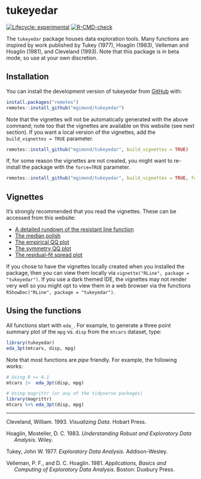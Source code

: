 
<!-- README.md is generated from README.Rmd. Please edit that file -->

# tukeyedar

<!-- badges: start -->

[![Lifecycle:
experimental](https://img.shields.io/badge/lifecycle-experimental-orange.svg)](https://lifecycle.r-lib.org/articles/stages.html#experimental)
[![R-CMD-check](https://github.com/mgimond/tukeyedar/actions/workflows/R-CMD-check.yaml/badge.svg)](https://github.com/mgimond/tukeyedar/actions/workflows/R-CMD-check.yaml)
<!-- badges: end -->

The `tukeyedar` package houses data exploration tools. Many functions
are inspired by work published by Tukey (1977), Hoaglin (1983), Velleman
and Hoaglin (1981), and Cleveland (1993). Note that this package is in
beta mode, so use at your own discretion.

## Installation

You can install the development version of tukeyedar from
[GitHub](https://github.com/) with:

``` r
install.packages("remotes")
remotes::install_github("mgimond/tukeyedar")
```

Note that the vignettes will not be automatically generated with the
above command; note too that the vignettes are available on this website
(see next section). If you want a local version of the vignettes, add
the `build_vignettes = TRUE` parameter.

``` r
remotes::install_github("mgimond/tukeyedar", build_vignettes = TRUE)
```

If, for some reason the vignettes are not created, you might want to
re-install the package with the `force=TRUE` parameter.

``` r
remotes::install_github("mgimond/tukeyedar", build_vignettes = TRUE, force=TRUE)
```

## Vignettes

It’s strongly recommended that you read the vignettes. These can be
accessed from this website:

- [A detailed rundown of the resistant line
  function](https://mgimond.github.io/tukeyedar/articles/RLine.html)
- [The median
  polish](https://mgimond.github.io/tukeyedar/articles/polish.html)
- [The empirical QQ
  plot](https://mgimond.github.io/tukeyedar/articles/qq.html)
- [The symmetry QQ
  plot](https://mgimond.github.io/tukeyedar/articles/symqq.html)
- [The residual-fit spread
  plot](https://mgimond.github.io/tukeyedar/articles/rfs.html)

If you chose to have the vignettes locally created when you installed
the package, then you can view them locally via
`vignette("RLine", package = "tukeyedar")`. If you use a dark themed
IDE, the vignettes may not render very well so you might opt to view
them in a web browser via the functions
`RShowDoc("RLine", package = "tukeyedar")`.

## Using the functions

All functions start with `eda_`. For example, to generate a three point
summary plot of the `mpg` vs. `disp` from the `mtcars` dataset, type:

``` r
library(tukeyedar)
eda_3pt(mtcars, disp, mpg)
```

Note that most functions are *pipe* friendly. For example, the following
works:

``` r
# Using R >= 4.1
mtcars |>  eda_3pt(disp, mpg)

# Using magrittr (or any of the tidyverse packages)
library(magrittr)
mtcars %>% eda_3pt(disp, mpg)
```

------------------------------------------------------------------------

<div id="refs" class="references csl-bib-body hanging-indent"
entry-spacing="0">

<div id="ref-visdata1993" class="csl-entry">

Cleveland, William. 1993. *Visualizing Data*. Hobart Press.

</div>

<div id="ref-understanding_eda1983" class="csl-entry">

Hoaglin, Mosteller, D. C. 1983. *Understanding Robust and Exploratory
Data Analysis*. Wiley.

</div>

<div id="ref-eda1977" class="csl-entry">

Tukey, John W. 1977. *Exploratory Data Analysis*. Addison-Wesley.

</div>

<div id="ref-applied_eda1981" class="csl-entry">

Velleman, P. F., and D. C. Hoaglin. 1981. *Applications, Basics and
Computing of Exploratory Data Analysis*. Boston: Duxbury Press.

</div>

</div>
